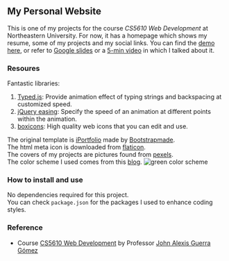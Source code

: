 ## My Personal Website

This is one of my projects for the course _CS5610 Web Development_ at Northeastern University. For now, it has a homepage which shows my resume, some of my projects and my social links. You can find the [demo here](https://yeqinghuang.github.io/), or refer to [Google slides](https://docs.google.com/presentation/d/1pbm0dqsHG0e5QT8eDDRXc9jfq1uYHwS87IEvrANNRm0/edit?usp=sharing) or a [5-min video](https://www.youtube.com/) in which I talked about it.

### Resoures

Fantastic libraries:

1. [Typed.js](https://github.com/mattboldt/typed.js/): Provide animation effect of typing strings and backspacing at customized speed.
2. [jQuery easing](https://jqueryui.com/easing/): Specify the speed of an animation at different points within the animation.
3. [boxicons](https://boxicons.com/): High quality web icons that you can edit and use.

The original template is [iPortfolio](https://bootstrapmade.com/demo/iPortfolio/) made by [Bootstrapmade](https://bootstrapmade.com/).  
The html meta icon is downloaded from [flaticon](https://www.flaticon.com/).  
The covers of my projects are pictures found from [pexels](https://www.pexels.com/).  
The color scheme I used comes from this [blog](https://visme.co/blog/website-color-schemes/).
![green color scheme](https://visme.co/blog/wp-content/uploads/2016/09/website27.jpg)

### How to install and use

No dependencies required for this project.  
You can check `package.json` for the packages I used to enhance coding styles.

### Reference

-   Course [CS5610 Web Development](https://johnguerra.co/classes/webDevelopment_fall_2020/) by Professor [John Alexis Guerra Gómez](https://johnguerra.co/)
